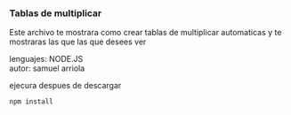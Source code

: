 ### Tablas de multiplicar

Este archivo te mostrara como crear tablas de multiplicar automaticas y te mostraras las que las que desees ver

lenguajes: NODE.JS <br>
autor: samuel arriola 

ejecura despues de descargar 

```
npm install
```
